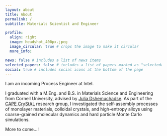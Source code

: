 ```yaml
---
layout: about
title: About
permalink: /
subtitle: Materials Scientist and Engineer

profile:
  align: right
  image: headshot_400px.jpeg
  image_circular: true # crops the image to make it circular
  more_info: 

news: false # includes a list of news items
selected_papers: false # includes a list of papers marked as "selected={true}"
social: true # includes social icons at the bottom of the page
---
```


I am an incoming Process Engineer at Intel. 

I graduated with a M.Eng. and B.S. in Materials Science and Engineering from Cornell University, advised by <a href="https://www.mse.cornell.edu/faculty-directory/julia-dshemuchadse/"> Julia Dshemuchadse</a>. As part of the <a href="https://capecrystal.mse.cornell.edu/">CAPE CryStAL<a> research group, I investigated the self-assembly processes of monolayer materials, colloidal crystals, and high-entropy alloys using coarse-grained molecular dynamics and hard particle Monte Carlo simulations. 

More to come...!